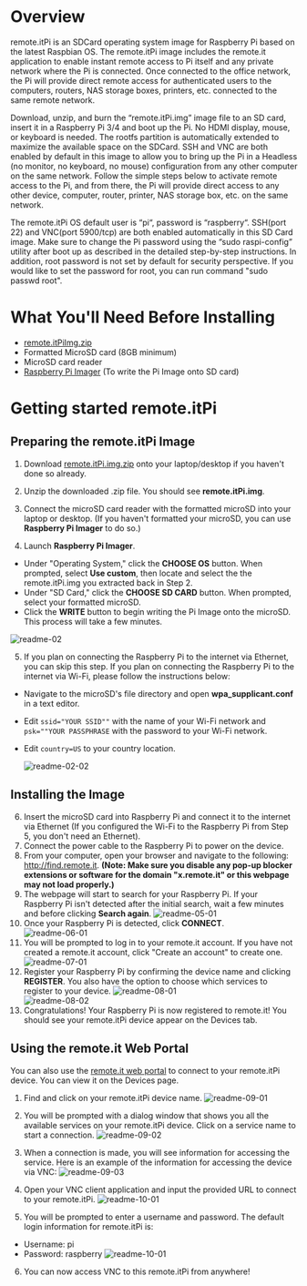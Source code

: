 # Overview
remote.itPi is an SDCard operating system image for Raspberry Pi based on the latest Raspbian OS. The remote.itPi image includes the remote.it application to enable instant remote access to Pi itself and any private network where the Pi is connected.  Once connected to the office network, the Pi will provide direct remote access for authenticated users to the computers, routers, NAS storage boxes, printers, etc. connected to the same remote network.

Download, unzip, and burn the “remote.itPi.img” image file to an SD card, insert it in a Raspberry Pi 3/4 and boot up the Pi. No HDMI display, mouse, or keyboard is needed.  The rootfs partition is automatically extended to maximize the available space on the SDCard.  SSH and VNC are both enabled by default in this image to allow you to bring up the Pi in a Headless (no monitor, no keyboard, no mouse) configuration from any other computer on the same network.  Follow the simple steps below to activate remote access to the Pi, and from there, the Pi will provide direct access to any other device, computer, router, printer, NAS storage box, etc. on the same network.

The remote.itPi OS default user is “pi“, password is “raspberry“.  SSH(port 22) and VNC(port 5900/tcp) are both enabled automatically in this SD Card image.  Make sure to change the Pi password using the “sudo raspi-config” utility after boot up as described in the detailed step-by-step instructions. In addition, root password is not set by default for security perspective. If you would like to set the password for root, you can run command "sudo passwd root".

# What You'll Need Before Installing
- [remote.itPiImg.zip](https://github.com/remoteit/remoteitPi/releases)
- Formatted MicroSD card (8GB minimum)
- MicroSD card reader
- [Raspberry Pi Imager](https://www.raspberrypi.org/downloads/ ) (To write the Pi Image onto SD card)

# Getting started remote.itPi

## Preparing the remote.itPi Image 
1. Download [remote.itPi.img.zip](https://github.com/remoteit/remoteitPi/releases) onto your laptop/desktop if you haven't done so already.

2. Unzip the downloaded .zip file. You should see **remote.itPi.img**. 

3. Connect the microSD card reader with the formatted microSD into your laptop or desktop. (If you haven't formatted your microSD, you can use **Raspberry Pi Imager** to do so.)

4. Launch **Raspberry Pi Imager**. 
- Under "Operating System," click the <b>CHOOSE OS</b> button. When prompted, select <b>Use custom</b>, then locate and select the the remote.itPi.img you extracted back in Step 2.
- Under "SD Card," click the <b>CHOOSE SD CARD</b> button. When prompted, select your formatted microSD.
- Click the <b>WRITE</b> button to begin writing the Pi Image onto the microSD. This process will take a few minutes. 

![readme-02](https://user-images.githubusercontent.com/42136920/79465318-2543a180-8036-11ea-8a50-a47578932725.png)

5. If you plan on connecting the Raspberry Pi to the internet via Ethernet, you can skip this step. If you plan on connecting the Raspberry Pi to the internet via Wi-Fi, please follow the instructions below:
- Navigate to the microSD's file directory and open <b>wpa_supplicant.conf</b> in a text editor.
- Edit ```ssid="YOUR SSID""``` with the name of your Wi-Fi network and ```psk=""YOUR PASSPHRASE``` with the password to your Wi-Fi network.
- Edit ```country=US``` to your country location. 
     
   ![readme-02-02](https://user-images.githubusercontent.com/42136920/79466585-be26ec80-8037-11ea-866f-b2a86358ca24.png)  
   
## Installing the Image
6. Insert the microSD card into Raspberry Pi and connect it to the internet via Ethernet (If you configured the Wi-Fi to the Raspberry Pi from Step 5, you don't need an Ethernet). 
7. Connect the power cable to the Raspberry Pi to power on the device. 
8. From your computer, open your browser and navigate to the following: http://find.remote.it. **(Note: Make sure you disable any pop-up blocker extensions or software for the domain "x.remote.it" or this webpage may not load properly.)**  
9. The webpage will start to search for your Raspberry Pi. If your Raspberry Pi isn't detected after the initial search, wait a few minutes and before clicking **Search again**.
![readme-05-01](https://user-images.githubusercontent.com/42136920/79466963-368dad80-8038-11ea-8f1b-2e678523d9ce.png)  
10. Once your Raspberry Pi is detected, click **CONNECT**.    
![readme-06-01](https://user-images.githubusercontent.com/42136920/79590315-cbb0a500-8111-11ea-9764-5d217d406317.png)  
11. You will be prompted to log in to your remote.it account. If you have not created a remote.it account, click "Create an account" to create one.  
![readme-07-01](https://user-images.githubusercontent.com/42136920/79590580-306bff80-8112-11ea-88ae-19bd87faab84.png)  
12. Register your Raspberry Pi by confirming the device name and clicking **REGISTER**. You also have the option to choose which services to register to your device.
![readme-08-01](https://user-images.githubusercontent.com/42136920/79590723-7032e700-8112-11ea-8a38-7d3d4f3cca97.png)  
![readme-08-02](https://user-images.githubusercontent.com/42136920/79591959-3cf15780-8114-11ea-8d5e-c9b2c01a4edf.png)  
13. Congratulations! Your Raspberry Pi is now registered to remote.it! You should see your remote.itPi device appear on the Devices tab.

## Using the remote.it Web Portal
You can also use the [remote.it web portal](https://app.remote.it) to connect to your remote.itPi device. You can view it on the Devices page. 

1. Find and click on your remote.itPi device name.
    ![readme-09-01](https://user-images.githubusercontent.com/42136920/79592786-7d9da080-8115-11ea-90b6-a9280602c17f.png)  

2. You will be prompted with a dialog window that shows you all the available services on your remote.itPi device. Click on a service name to start a connection.
    ![readme-09-02](https://user-images.githubusercontent.com/42136920/79592797-81312780-8115-11ea-8743-b432b1198b2f.png)  
    
3. When a connection is made, you will see information for accessing the service. Here is an example of the information for accessing the device via VNC:
    ![readme-09-03](https://user-images.githubusercontent.com/42136920/79592414-ee908880-8114-11ea-8320-6e7f0aa28449.png)  
4. Open your VNC client application and input the provided URL to connect to your remote.itPi.
![readme-10-01](https://user-images.githubusercontent.com/42136920/79593074-e38a2800-8115-11ea-8fc6-34e3115b1283.png)
5. You will be prompted to enter a username and password. The default login information for remote.itPi is:
- Username: pi
- Password: raspberry
![readme-10-01](https://user-images.githubusercontent.com/42136920/79471171-38a63b00-803d-11ea-945c-3cb98a6a2619.png)
6. You can now access VNC to this remote.itPi from anywhere!
